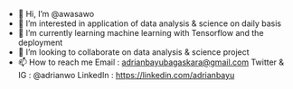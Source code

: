 - 👋 Hi, I’m @awasawo
- 👀 I’m interested in application of data analysis & science on daily basis
- 🌱 I’m currently learning machine learning with Tensorflow and the deployment
- 💞️ I’m looking to collaborate on data analysis & science project
- 📫 How to reach me 
     Email        : adrianbayubagaskara@gmail.com
     Twitter & IG : @adrianwo
     LinkedIn     : https://linkedin.com/adrianbayu

<!---
awasawo/awasawo is a ✨ special ✨ repository because its `README.md` (this file) appears on your GitHub profile.
You can click the Preview link to take a look at your changes.
--->
